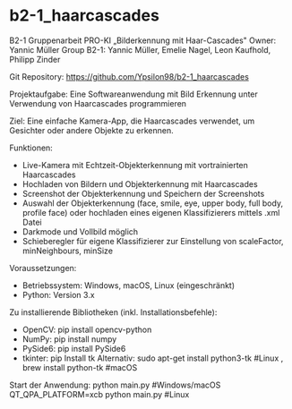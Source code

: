 # b2-1_haarcascades
B2-1 Gruppenarbeit PRO-KI „Bilderkennung mit Haar-Cascades"
Owner: Yannic Müller
Group B2-1: Yannic Müller, Emelie Nagel, Leon Kaufhold, Philipp Zinder

Git Repository: https://github.com/Ypsilon98/b2-1_haarcascades

Projektaufgabe: Eine Softwareanwendung mit Bild Erkennung unter Verwendung von Haarcascades programmieren

Ziel: Eine einfache Kamera-App, die Haarcascades verwendet, um Gesichter oder andere Objekte zu erkennen. 

Funktionen:
- Live-Kamera mit Echtzeit-Objekterkennung mit vortrainierten Haarcascades
- Hochladen von Bildern und Objekterkennung mit Haarcascades
- Screenshot der Objekterkennung und Speichern der Screenshots
- Auswahl der Objekterkennung (face, smile, eye, upper body, full body, profile face) oder hochladen eines eigenen Klassifizierers mittels .xml Datei
- Darkmode und Vollbild möglich
- Schieberegler für eigene Klassifizierer zur Einstellung von scaleFactor, minNeighbours, minSize

Voraussetzungen:
- Betriebssystem: Windows, macOS, Linux (eingeschränkt)
- Python: Version 3.x

Zu installierende Bibliotheken (inkl. Installationsbefehle):
- OpenCV: pip install opencv-python
- NumPy: pip install numpy
- PySide6: pip install PySide6
- tkinter: pip Install tk Alternativ: sudo apt-get install python3-tk #Linux , brew install python-tk #macOS
 
Start der Anwendung:
python main.py #Windows/macOS
QT_QPA_PLATFORM=xcb python main.py #Linux



